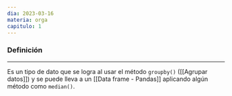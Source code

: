 ```yaml
---
dia: 2023-03-16
materia: orga
capitulo: 1
---
```

### Definición
---
Es un tipo de dato que se logra al usar el método `groupby()` ([[Agrupar datos]]) y se puede lleva a un [[Data frame - Pandas]] aplicando algún método como `median()`.
